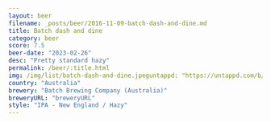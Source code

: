 ```yaml
---
layout: beer
filename: _posts/beer/2016-11-09-batch-dash-and-dine.md
title: Batch dash and dine
category: beer
score: 7.5
beer-date: "2023-02-26"
desc: "Pretty standard hazy"
permalink: /beer/:title.html
img: /img/list/batch-dash-and-dine.jpeguntappd: "https://untappd.com/b/batch-brewing-company--australia--dash---dine-hazy-ipa/4993391"
country: "Australia"
brewery: "Batch Brewing Company (Australia)"
breweryURL: "breweryURL"
style: "IPA - New England / Hazy"
---
```

